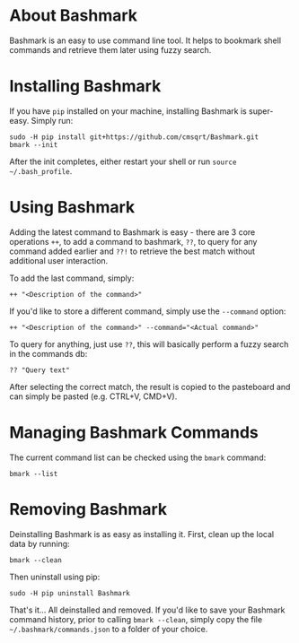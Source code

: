 # About Bashmark

Bashmark is an easy to use command line tool. It helps to bookmark shell commands and retrieve them later using fuzzy search.

# Installing Bashmark

If you have `pip` installed on your machine, installing Bashmark is super-easy. Simply run:

```
sudo -H pip install git+https://github.com/cmsqrt/Bashmark.git
bmark --init
``` 

After the init completes, either restart your shell or run `source ~/.bash_profile`.

# Using Bashmark

Adding the latest command to Bashmark is easy - there are 3 core operations `++`, to add a command to bashmark, `??`, to query for any command added earlier and `??!` to retrieve the best match without additional user interaction.

To add the last command, simply:

```
++ "<Description of the command>"
```

If you'd like to store a different command, simply use the `--command` option:

```
++ "<Description of the command>" --command="<Actual command>"
```

To query for anything, just use `??`, this will basically perform a fuzzy search in the commands db:

```
?? "Query text"
```

After selecting the correct match, the result is copied to the pasteboard and can simply be pasted (e.g. CTRL+V, CMD+V).

# Managing Bashmark Commands

The current command list can be checked using the `bmark` command:

```
bmark --list
```

# Removing Bashmark

Deinstalling Bashmark is as easy as installing it. First, clean up the local data by running:

```
bmark --clean
```

Then uninstall using pip:

```
sudo -H pip uninstall Bashmark
```

That's it... All deinstalled and removed. If you'd like to save your Bashmark command history, prior to calling `bmark --clean`, simply copy the file  `~/.bashmark/commands.json` to a folder of your choice.


